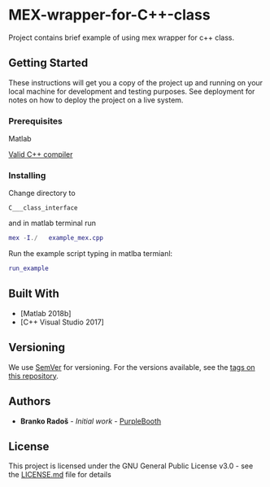 # MEX-wrapper-for-C++-class


Project contains brief example of using mex wrapper for c++ class.

## Getting Started

These instructions will get you a copy of the project up and running on your local machine for development and testing purposes. See deployment for notes on how to deploy the project on a live system.

### Prerequisites

Matlab 

[Valid C++ compiler](https://www.mathworks.com/support/requirements/supported-compilers.html)


### Installing


Change directory to 

```
C___class_interface
```

and in matlab terminal run

```matlab
mex -I./   example_mex.cpp
```

Run the example script typing in matlba termianl:

```matlab
run_example
```



## Built With

* [Matlab 2018b]
* [C++ Visual Studio 2017]


## Versioning

We use [SemVer](http://semver.org/) for versioning. For the versions available, see the [tags on this repository](https://github.com/br5555/MEX-wrapper-for-C-class/releases/tag/1.0.0). 

## Authors

* **Branko Radoš** - *Initial work* - [PurpleBooth](https://github.com/PurpleBooth)


## License

This project is licensed under the GNU General Public License v3.0 - see the [LICENSE.md](LICENSE.md) file for details



